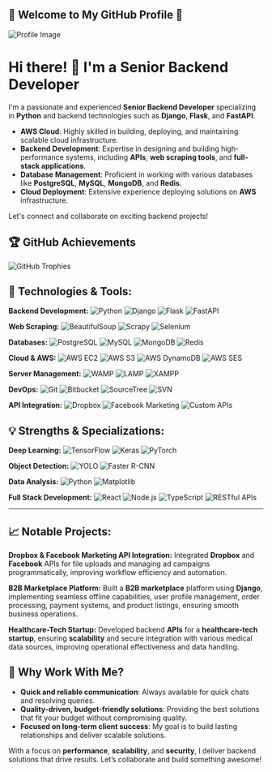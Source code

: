 ## 🐍 Welcome to My GitHub Profile 👋
![Profile Image](https://staging30.tekkiwebsolutions.com/wp-content/uploads/profile3.gif)

# Hi there! 👋 I'm a Senior Backend Developer

I'm a passionate and experienced **Senior Backend Developer** specializing in **Python** and backend technologies such as **Django**, **Flask**, and **FastAPI**. 
- **AWS Cloud**: Highly skilled in building, deploying, and maintaining scalable cloud infrastructure.
- **Backend Development**: Expertise in designing and building high-performance systems, including **APIs**, **web scraping tools**, and **full-stack applications**.
- **Database Management**: Proficient in working with various databases like **PostgreSQL**, **MySQL**, **MongoDB**, and **Redis**.
- **Cloud Deployment**: Extensive experience deploying solutions on **AWS** infrastructure.

Let's connect and collaborate on exciting backend projects!


## 🏆 GitHub Achievements  
![GitHub Trophies](https://github-profile-trophy.vercel.app/?username=kittinan&theme=radical&no-frame=true&margin-w=15&margin-h=15)  


## 🔧 Technologies & Tools:

**Backend Development:**
![Python](https://img.shields.io/badge/Python-3776AB?style=flat&logo=python&logoColor=white) 
![Django](https://img.shields.io/badge/Django-092D1F?style=flat&logo=django&logoColor=white) 
![Flask](https://img.shields.io/badge/Flask-000000?style=flat&logo=flask&logoColor=white) 
![FastAPI](https://img.shields.io/badge/FastAPI-009688?style=flat&logo=fastapi&logoColor=white)

**Web Scraping:**
![BeautifulSoup](https://img.shields.io/badge/BeautifulSoup-000000?style=flat&logo=python&logoColor=white) 
![Scrapy](https://img.shields.io/badge/Scrapy-66C6A0?style=flat&logo=scrapy&logoColor=white) 
![Selenium](https://img.shields.io/badge/Selenium-43B02A?style=flat&logo=selenium&logoColor=white)

**Databases:**
![PostgreSQL](https://img.shields.io/badge/PostgreSQL-336791?style=flat&logo=postgresql&logoColor=white) 
![MySQL](https://img.shields.io/badge/MySQL-4479A1?style=flat&logo=mysql&logoColor=white) 
![MongoDB](https://img.shields.io/badge/MongoDB-47A248?style=flat&logo=mongodb&logoColor=white) 
![Redis](https://img.shields.io/badge/Redis-DC382D?style=flat&logo=redis&logoColor=white)

**Cloud & AWS:**
![AWS EC2](https://img.shields.io/badge/AWS_EC2-FF9900?style=flat&logo=amazon-aws&logoColor=white)
![AWS S3](https://img.shields.io/badge/AWS_S3-569A31?style=flat&logo=amazon-aws&logoColor=white) 
![AWS DynamoDB](https://img.shields.io/badge/AWS_DynamoDB-4053D6?style=flat&logo=amazon-aws&logoColor=white) 
![AWS SES](https://img.shields.io/badge/AWS_SES-232F3E?style=flat&logo=amazon-aws&logoColor=white)

**Server Management:**
![WAMP](https://img.shields.io/badge/WAMP-005C5C?style=flat&logo=wamp&logoColor=white) 
![LAMP](https://img.shields.io/badge/LAMP-FB7A2A?style=flat&logo=apache&logoColor=white) 
![XAMPP](https://img.shields.io/badge/XAMPP-FE7A16?style=flat&logo=xampp&logoColor=white)

**DevOps:**
![Git](https://img.shields.io/badge/Git-F05032?style=flat&logo=git&logoColor=white) 
![Bitbucket](https://img.shields.io/badge/Bitbucket-0052CC?style=flat&logo=bitbucket&logoColor=white) 
![SourceTree](https://img.shields.io/badge/SourceTree-0078D4?style=flat&logo=sourcetree&logoColor=white) 
![SVN](https://img.shields.io/badge/SVN-809CC9?style=flat&logo=apache-subversion&logoColor=white)

**API Integration:**
![Dropbox](https://img.shields.io/badge/Dropbox-0061FF?style=flat&logo=dropbox&logoColor=white) 
![Facebook Marketing](https://img.shields.io/badge/Facebook_Marketing-1877F2?style=flat&logo=facebook&logoColor=white) 
![Custom APIs](https://img.shields.io/badge/Custom_APIs-61DAFB?style=flat&logo=graphql&logoColor=white)

## 💡 Strengths & Specializations:

**Deep Learning:**
![TensorFlow](https://img.shields.io/badge/TensorFlow-FF6F00?style=flat&logo=tensorflow&logoColor=white) 
![Keras](https://img.shields.io/badge/Keras-D00000?style=flat&logo=keras&logoColor=white) 
![PyTorch](https://img.shields.io/badge/PyTorch-EE4C2C?style=flat&logo=pytorch&logoColor=white)

**Object Detection:**
![YOLO](https://img.shields.io/badge/YOLO-FF4B2B?style=flat&logo=python&logoColor=white) 
![Faster R-CNN](https://img.shields.io/badge/Faster_RCNN-82B5C1?style=flat&logo=python&logoColor=white)

**Data Analysis:**
![Python](https://img.shields.io/badge/Python-3776AB?style=flat&logo=python&logoColor=white) 
![Matplotlib](https://img.shields.io/badge/Matplotlib-003B57?style=flat&logo=matplotlib&logoColor=white)

**Full Stack Development:**
![React](https://img.shields.io/badge/React-61DAFB?style=flat&logo=react&logoColor=white) 
![Node.js](https://img.shields.io/badge/Node.js-339933?style=flat&logo=node.js&logoColor=white) 
![TypeScript](https://img.shields.io/badge/TypeScript-3178C6?style=flat&logo=typescript&logoColor=white) 
![RESTful APIs](https://img.shields.io/badge/RESTful_APIs-42A5F5?style=flat&logo=api&logoColor=white)

---

## 📈 Notable Projects:

**Dropbox & Facebook Marketing API Integration:**
Integrated **Dropbox** and **Facebook** APIs for file uploads and managing ad campaigns programmatically, improving workflow efficiency and automation.

**B2B Marketplace Platform:**
Built a **B2B marketplace** platform using **Django**, implementing seamless offline capabilities, user profile management, order processing, payment systems, and product listings, ensuring smooth business operations.

**Healthcare-Tech Startup:**
Developed backend **APIs** for a **healthcare-tech startup**, ensuring **scalability** and secure integration with various medical data sources, improving operational effectiveness and data handling.

## 🔑 Why Work With Me?

- **Quick and reliable communication**: Always available for quick chats and resolving queries.
- **Quality-driven, budget-friendly solutions**: Providing the best solutions that fit your budget without compromising quality.
- **Focused on long-term client success**: My goal is to build lasting relationships and deliver scalable solutions.

With a focus on **performance**, **scalability**, and **security**, I deliver backend solutions that drive results. Let’s collaborate and build something awesome!



